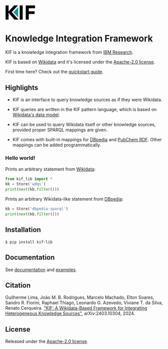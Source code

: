 <img src="docs/_static/kif.svg" width="96">

# Knowledge Integration Framework #

KIF is a knowledge integration framework from [IBM Research](https://research.ibm.com/).

KIF is based on [Wikidata](https://www.wikidata.org/) and it's licensed
under the [Apache-2.0 license](./LICENSE).

First time here? Check out the [quickstart
guide](https://ibm.github.io/kif/quickstart.html).

## Highlights

* KIF is an interface to query knowledge sources as if they were Wikidata.

* KIF queries are written in the KIF pattern language, which is based on
  [Wikidata's data model](https://www.wikidata.org/wiki/Wikidata:Data_model).

* KIF can be used to query Wikidata itself or other knowledge sources,
  provided proper SPARQL mappings are given.

* KIF comes with built-in mappings for [DBpedia](https://www.dbpedia.org/)
  and [PubChem RDF](https://pubchem.ncbi.nlm.nih.gov/docs/rdf).  Other
  mappings can be added programmatically.

### Hello world! ###

Prints an arbitrary statement from [Wikidata](https://www.wikidata.org/):

```python
from kif_lib import *
kb = Store('wdqs')
print(next(kb.filter()))
```

Prints an arbitrary Wikidata-like statement from
[DBpedia](https://www.dbpedia.org/):

```python
kb = Store('dbpedia-sparql')
print(next(kb.filter()))
```

## Installation ##

```shell
$ pip install kif-lib
```

## Documentation ##

See [documentation](https://ibm.github.io/kif/) and [examples](./examples).


## Citation ##

Guilherme Lima, João M. B. Rodrigues, Marcelo Machado, Elton Soares, Sandro
R. Fiorini, Raphael Thiago, Leonardo G. Azevedo, Viviane T. da Silva, Renato
Cerqueira. ["KIF: A Wikidata-Based Framework for Integrating Heterogeneous
Knowledge Sources"](https://arxiv.org/abs/2403.10304), arXiv:2403.10304,
2024.


## License ##

Released under the [Apache-2.0 license](./LICENSE).
